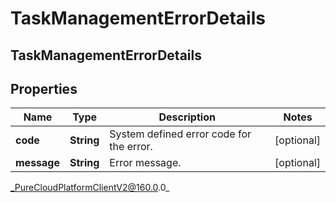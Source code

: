 # TaskManagementErrorDetails

## TaskManagementErrorDetails

## Properties

|Name | Type | Description | Notes|
|------------ | ------------- | ------------- | -------------|
| **code** | **String** | System defined error code for the error. | [optional] |
| **message** | **String** | Error message. | [optional] |



_PureCloudPlatformClientV2@160.0.0_
